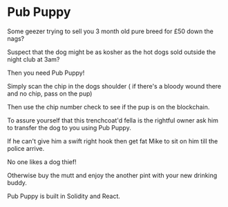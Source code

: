 # Pub Puppy	
Some geezer trying to sell you 3 month old pure breed for £50 down the nags?

Suspect that the dog might be as kosher as the hot dogs sold outside the night club at 3am?

Then you need Pub Puppy!

Simply scan the chip in the dogs shoulder ( if there's a bloody wound there and no chip, pass on the pup)

Then use the chip number check to see if the pup is on the blockchain.

To assure yourself that this trenchcoat'd fella is the rightful owner ask him to transfer the dog to you using Pub Puppy.

If he can't give him a swift right hook then get fat Mike to sit on him till the police arrive.

No one likes a dog thief!  

Otherwise buy the mutt and enjoy the another pint with your new drinking buddy.

Pub Puppy is built in Solidity and React. 

​    